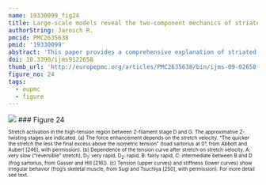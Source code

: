 ```yaml
---
name: 19330099_fig24
title: Large-scale models reveal the two-component mechanics of striated muscle.
authorString: Jarosch R.
pmcid: PMC2635638
pmid: '19330099'
abstract: 'This paper provides a comprehensive explanation of striated muscle mechanics and contraction on the basis of filament rotations. Helical proteins, particularly the coiled-coils of tropomyosin, myosin and alpha-actinin, shorten their H-bonds cooperatively and produce torque and filament rotations when the Coulombic net-charge repulsion of their highly charged side-chains is diminished by interaction with ions. The classical "two-component model" of active muscle differentiated a "contractile component" which stretches the "series elastic component" during force production. The contractile components are the helically shaped thin filaments of muscle that shorten the sarcomeres by clockwise drilling into the myosin cross-bridges with torque decrease (= force-deficit). Muscle stretch means drawing out the thin filament helices off the cross-bridges under passive counterclockwise rotation with torque increase (= stretch activation). Since each thin filament is anchored by four elastic alpha-actinin Z-filaments (provided with force-regulating sites for Ca(2+) binding), the thin filament rotations change the torsional twist of the four Z-filaments as the "series elastic components". Large scale models simulate the changes of structure and force in the Z-band by the different Z-filament twisting stages A, B, C, D, E, F and G. Stage D corresponds to the isometric state. The basic phenomena of muscle physiology, i. e. latency relaxation, Fenn-effect, the force-velocity relation, the length-tension relation, unexplained energy, shortening heat, the Huxley-Simmons phases, etc. are explained and interpreted with the help of the model experiments.'
doi: 10.3390/ijms9122658
thumb_url: 'http://europepmc.org/articles/PMC2635638/bin/ijms-09-02658f24.gif'
figure_no: 24
tags:
  - eupmc
  - figure
---
```

<img src='http://europepmc.org/articles/PMC2635638/bin/ijms-09-02658f24.jpg' style='max-height: 300px'>
### Figure 24
<p style='font-size: 10px;'>Stretch activation in the high-tension region between Z-filament stage D and G. The approximative Z-twisting stages are indicated.  (a) The force enhancement depends on the stretch velocity. “The quicker the stretch the less the final excess above the isometric tension” (toad sartorius at 0°, from Abbott and Aubert [<xref ref-type="bibr" rid="b246-ijms-09-02658">246</xref>], with permission). (b) Dependence of the tension curve after stretch on stretch velocity. A: very slow (“reversible” stretch), D<sub>1</sub>: very rapid, D<sub>2</sub>: rapid, B: fairly rapid, C: intermediate between B and D (frog sartorius, from Gasser and Hill [<xref ref-type="bibr" rid="b216-ijms-09-02658">216</xref>]). (c) Tension (upper curves) and stiffness (lower curves) show irregular behavior (frog’s skeletal muscle, from Sugi and Tsuchiya [<xref ref-type="bibr" rid="b250-ijms-09-02658">250</xref>], with permission). For more detail see text.</p>